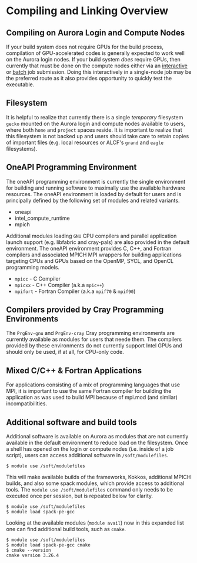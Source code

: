 # Compiling and Linking Overview

## Compiling on Aurora Login and Compute Nodes

If your build system does not require GPUs for the build process, compilation of GPU-accelerated codes is generally expected to work well on the Aurora login nodes. If your build system _does_ require GPUs, then currently that must be done on the compute nodes either via an [interactive](../running-jobs-aurora.md#Interactive-Jobs-on-Compute-Nodes) or [batch](../running-jobs-aurora.md#Batch-Jobs-on-Compute-Nodes) job submission. Doing this interactively in a single-node job may be the preferred route as it also provides opportunity to quickly test the executable.

## Filesystem

It is helpful to realize that currently there is a single _temporary_ filesystem `gecko` mounted on the Aurora login and compute nodes available to users, where both `home` and `project` spaces reside. It is important to realize that this filesystem is not backed up and users should take care to retain copies of important files (e.g. local resources or ALCF's `grand` and `eagle` filesystems).

## OneAPI Programming Environment

The oneAPI programming environment is currently the single environment for building and running software to maximally use the available hardware resources. The oneAPI environment is loaded by default for users and is principally defined by the following set of modules and related variants.

- oneapi
- intel_compute_runtime
- mpich

Additional modules loading `GNU` CPU compilers and parallel application launch support (e.g. libfabric and cray-pals) are also provided in the default environment. The oneAPI environment provides C, C++, and Fortran compilers and associated MPICH MPI wrappers for building applications targeting CPUs and GPUs based on the OpenMP, SYCL, and OpenCL programming models. 

- `mpicc` - C Compiler
- `mpicxx` - C++ Compiler (a.k.a `mpic++`)
- `mpifort` - Fortran Compiler (a.k.a `mpif70` & `mpif90`)

## Compilers provided by Cray Programming Environments

The `PrgEnv-gnu` and `PrgEnv-cray` Cray programming environments are currently available as modules for users that neede them. The compilers provided by these environments do not currently support Intel GPUs and should only be used, if at all, for CPU-only code.

## Mixed C/C++ & Fortran Applications

For applications consisting of a mix of programming languages that use MPI, it is important to use the same Fortran compiler for building the application as was used to build MPI because of mpi.mod (and similar) incompatibilities. 

## Additional software and build tools

Additional software is available on Aurora as modules that are not currently available in the default environment to reduce load on the filesystem. Once a shell has opened on the login or compute nodes (i.e. inside of a job script), users can access additional software in `/soft/modulefiles`. 

```
$ module use /soft/modulefiles
```

This will make available builds of the frameworks, Kokkos, additional MPICH builds, and also some spack modules, which provide access to additional tools. The `module use /soft/modulefiles` command only needs to be executed once per session, but is repeated below for clarity.

```
$ module use /soft/modulefiles
$ module load spack-pe-gcc
```

Looking at the available modules (`module avail`) now in this expanded list one can find additional build tools, such as `cmake`.

```
$ module use /soft/modulefiles
$ module load spack-pe-gcc cmake
$ cmake --version
cmake version 3.26.4
```

